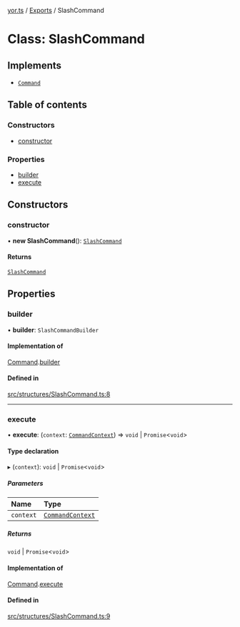 [yor.ts](../README.md) / [Exports](../modules.md) / SlashCommand

# Class: SlashCommand

## Implements

- [`Command`](../interfaces/Command.md)

## Table of contents

### Constructors

- [constructor](SlashCommand.md#constructor)

### Properties

- [builder](SlashCommand.md#builder)
- [execute](SlashCommand.md#execute)

## Constructors

### constructor

• **new SlashCommand**(): [`SlashCommand`](SlashCommand.md)

#### Returns

[`SlashCommand`](SlashCommand.md)

## Properties

### builder

• **builder**: `SlashCommandBuilder`

#### Implementation of

[Command](../interfaces/Command.md).[builder](../interfaces/Command.md#builder)

#### Defined in

[src/structures/SlashCommand.ts:8](https://github.com/OreOreki/interactions.ts/blob/2616a4b/src/structures/SlashCommand.ts#L8)

___

### execute

• **execute**: (`context`: [`CommandContext`](CommandContext.md)) => `void` \| `Promise`\<`void`\>

#### Type declaration

▸ (`context`): `void` \| `Promise`\<`void`\>

##### Parameters

| Name | Type |
| :------ | :------ |
| `context` | [`CommandContext`](CommandContext.md) |

##### Returns

`void` \| `Promise`\<`void`\>

#### Implementation of

[Command](../interfaces/Command.md).[execute](../interfaces/Command.md#execute)

#### Defined in

[src/structures/SlashCommand.ts:9](https://github.com/OreOreki/interactions.ts/blob/2616a4b/src/structures/SlashCommand.ts#L9)

